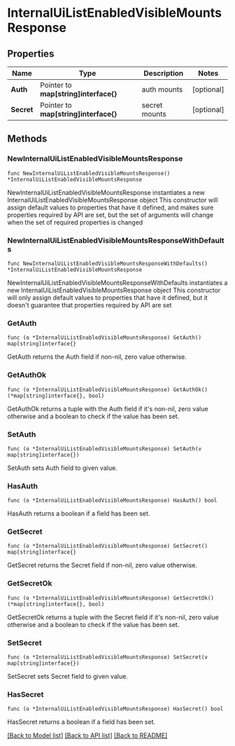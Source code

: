 # InternalUiListEnabledVisibleMountsResponse


## Properties

Name | Type | Description | Notes
------------ | ------------- | ------------- | -------------
**Auth** | Pointer to **map[string]interface{}** | auth mounts | [optional] 
**Secret** | Pointer to **map[string]interface{}** | secret mounts | [optional] 



## Methods


### NewInternalUiListEnabledVisibleMountsResponse

`func NewInternalUiListEnabledVisibleMountsResponse() *InternalUiListEnabledVisibleMountsResponse`

NewInternalUiListEnabledVisibleMountsResponse instantiates a new InternalUiListEnabledVisibleMountsResponse object
This constructor will assign default values to properties that have it defined,
and makes sure properties required by API are set, but the set of arguments
will change when the set of required properties is changed

### NewInternalUiListEnabledVisibleMountsResponseWithDefaults

`func NewInternalUiListEnabledVisibleMountsResponseWithDefaults() *InternalUiListEnabledVisibleMountsResponse`

NewInternalUiListEnabledVisibleMountsResponseWithDefaults instantiates a new InternalUiListEnabledVisibleMountsResponse object
This constructor will only assign default values to properties that have it defined,
but it doesn't guarantee that properties required by API are set


### GetAuth

`func (o *InternalUiListEnabledVisibleMountsResponse) GetAuth() map[string]interface{}`

GetAuth returns the Auth field if non-nil, zero value otherwise.

### GetAuthOk

`func (o *InternalUiListEnabledVisibleMountsResponse) GetAuthOk() (*map[string]interface{}, bool)`

GetAuthOk returns a tuple with the Auth field if it's non-nil, zero value otherwise
and a boolean to check if the value has been set.

### SetAuth

`func (o *InternalUiListEnabledVisibleMountsResponse) SetAuth(v map[string]interface{})`

SetAuth sets Auth field to given value.


### HasAuth

`func (o *InternalUiListEnabledVisibleMountsResponse) HasAuth() bool`

HasAuth returns a boolean if a field has been set.




### GetSecret

`func (o *InternalUiListEnabledVisibleMountsResponse) GetSecret() map[string]interface{}`

GetSecret returns the Secret field if non-nil, zero value otherwise.

### GetSecretOk

`func (o *InternalUiListEnabledVisibleMountsResponse) GetSecretOk() (*map[string]interface{}, bool)`

GetSecretOk returns a tuple with the Secret field if it's non-nil, zero value otherwise
and a boolean to check if the value has been set.

### SetSecret

`func (o *InternalUiListEnabledVisibleMountsResponse) SetSecret(v map[string]interface{})`

SetSecret sets Secret field to given value.


### HasSecret

`func (o *InternalUiListEnabledVisibleMountsResponse) HasSecret() bool`

HasSecret returns a boolean if a field has been set.









[[Back to Model list]](../README.md#documentation-for-models) [[Back to API list]](../README.md#documentation-for-api-endpoints) [[Back to README]](../README.md)


